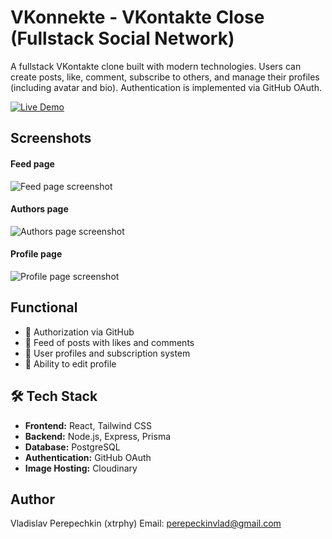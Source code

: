 # VKonnekte - VKontakte Close (Fullstack Social Network)

A fullstack VKontakte clone built with modern technologies. Users can create posts, like, comment, subscribe to others, and manage their profiles (including avatar and bio). Authentication is implemented via GitHub OAuth.

[![Live Demo](https://img.shields.io/badge/Live-Demo-brightgreen?style=for-the-badge&logo=netlify)](https://vkonnekte-app.netlify.app)

## Screenshots

#### Feed page
![Feed page screenshot](https://github.com/user-attachments/assets/a3b873d8-74d4-44e3-a4cd-00efc30475f6)

#### Authors page
![Authors page screenshot](https://github.com/user-attachments/assets/b0a9a2e2-be97-43e9-a0b5-b8b9e3010f4e)

#### Profile page
![Profile page screenshot](https://github.com/user-attachments/assets/5ac59f7d-93a9-4295-8633-4098b8f3433f)

## Functional

- 🔐 Authorization via GitHub
- 📰 Feed of posts with likes and comments
- 👥 User profiles and subscription system
- 📸 Ability to edit profile

## 🛠️ Tech Stack

- **Frontend:** React, Tailwind CSS
- **Backend:** Node.js, Express, Prisma
- **Database:** PostgreSQL
- **Authentication:** GitHub OAuth
- **Image Hosting:** Cloudinary

## Author
Vladislav Perepechkin (xtrphy)
Email: perepeckinvlad@gmail.com

